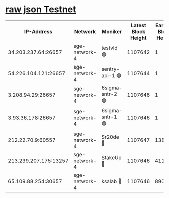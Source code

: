 
[raw json Testnet](https://rpc-check.sget.stavr.tech/sget/rpc-sget-result.json)
=


<table><tr><th>IP-Address</th><th>Network</th><th>Moniker</th><th>Latest Block Height</th><th>Earliest Block Height</th><th>Catching Up</th><th>Tx Index</th><th>Voting Power</th><th>Scan Time</th></tr><tr><td>34.203.237.64:26657</td><td>sge-network-4</td><td>testvld 🟢</td><td>1107642</td><td>1</td><td>False</td><td>on</td><td>0</td><td>2024-01-15T01:43:41.715505709UTC</td></tr><tr><td>54.226.104.121:26657</td><td>sge-network-4</td><td>sentry-api-1 🟢</td><td>1107644</td><td>1</td><td>False</td><td>on</td><td>0</td><td>2024-01-15T01:43:56.749766470UTC</td></tr><tr><td>3.208.94.29:26657</td><td>sge-network-4</td><td>6sigma-sntr-2 🟢</td><td>1107646</td><td>1</td><td>False</td><td>on</td><td>0</td><td>2024-01-15T01:44:06.310003102UTC</td></tr><tr><td>3.93.36.178:26657</td><td>sge-network-4</td><td>6sigma-sntr-1 🟢</td><td>1107646</td><td>1</td><td>False</td><td>on</td><td>0</td><td>2024-01-15T01:44:09.078912906UTC</td></tr><tr><td>212.22.70.9:60557</td><td>sge-network-4</td><td>Sr20de 🔴</td><td>1107647</td><td>138001</td><td>False</td><td>on</td><td>104</td><td>2024-01-15T01:44:11.935023099UTC</td></tr><tr><td>213.239.207.175:13257</td><td>sge-network-4</td><td>StakeUp 🔴</td><td>1107646</td><td>411001</td><td>False</td><td>off</td><td>100</td><td>2024-01-15T01:44:05.313121221UTC</td></tr><tr><td>65.109.88.254:30657</td><td>sge-network-4</td><td>ksalab 🔴</td><td>1107646</td><td>890001</td><td>False</td><td>off</td><td>938</td><td>2024-01-15T01:44:09.482899875UTC</td></tr></table>

